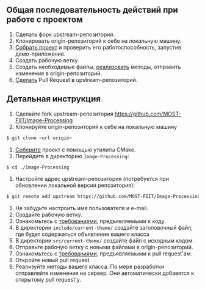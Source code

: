 ## Общая последовательность действий при работе с проектом

  1. Сделать форк upstream-репозитория.
  1. Клонировать origin-репозиторий к себе на локальную машину.
  1. [Собрать проект](README_2.md) и проверить его работоспособность, запустив демо-приложение.
  1. Создать рабочую ветку.
  1. Создать необходимые файлы, [реализовать](README_3.md) методы, отправить изменения в origin-репозиторий.
  1. [Сделать](README_4.md) Pull Request в upstream-репозиторий.
  
  
## Детальная инструкция

  1. Сделайте fork upstream-репозитория <https://github.com/MOST-FIIT/Image-Processing>
  1. Клонируйте origin-репозиторий к себе на локальную машину
  
  ```bash
  $ git clone <url origin>
  ```
  1. [Соберите](README_2.md) проект с помощью утилиты CMake. 
  1. Перейдите в директорию `Image-Processing`:

  ```bash
  $ cd ./Image-Processing
  ```
  1. Настройте адрес upstream-репозитория (потребуется при обновлении локальной
     версии репозитория):

  ```bash
  $ git remote add upstream https://github.com/MOST-FIIT/Image-Processing
  ```
  1. Не забудьте настроить имя пользователя и e-mail.
  1. Создайте рабочую ветку.
  1. Ознакомьтесь с [требованиями](README_3.md), предъявляемыми к коду.
  1. В директории `include/current-theme/` создайте заголовочный файл, где будет содержаться объявление вашего класса
  1. В директории `src/current-theme/` создайте файл с исходным кодом.
  1. Отправьте рабочую ветку с новыми файлами в origin-репозиторий. 
  1. Ознакомьтесь с [требованиями](README_4.md), предъявляемыми к pull request'ам.
  1. Откройте новый pull request.
  1. Реализуйте методы вашего класса. По мере разработки отправляйте изменения на сервер. Они автоматически добавятся к открытому pull request'у.
  
  
